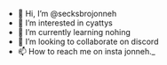 - 👋 Hi, I’m @secksbrojonneh
- 👀 I’m interested in cyattys
- 🌱 I’m currently learning nohing
- 💞️ I’m looking to collaborate on discord
- 📫 How to reach me on insta jonneh._

<!---
secksbrojonneh/secksbrojonneh is a ✨ special ✨ repository because its `README.md` (this file) appears on your GitHub profile.
You can click the Preview link to take a look at your changes.
--->
